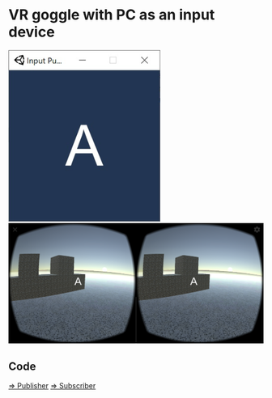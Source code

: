 # VR goggle with PC as an input device

<img src="/doc/InputPublisher.jpg" width=300px>

<img src="/doc/InputSubscriber.png" width=600px>

## Code

[=> Publisher](/VR_InputPublisher)
[=> Subscriber](/VR_InputSubscriber)

